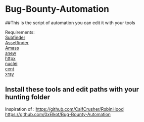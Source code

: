 # Bug-Bounty-Automation
##This is the script of automation you can edit it with your tools 

Requirements: \
[Subfinder](https://github.com/projectdiscovery/subfinder)\
[Assetfinder](https://github.com/tomnomnom/assetfinder)\
[Amass](https://github.com/OWASP/Amass)\
[anew](https://github.com/tomnomnom/anew)\
[httpx](https://github.com/projectdiscovery/httpx)\
[nuclei](https://github.com/projectdiscovery/nuclei)\
[cent](https://github.com/xm1k3/cent)\
[xray](https://github.com/chaitin/xray)

## Install these tools and edit paths with your hunting folder 
Inspiration of :
https://github.com/CalfCrusher/RobinHood
https://github.com/0xElkot/Bug-Bounty-Automation

